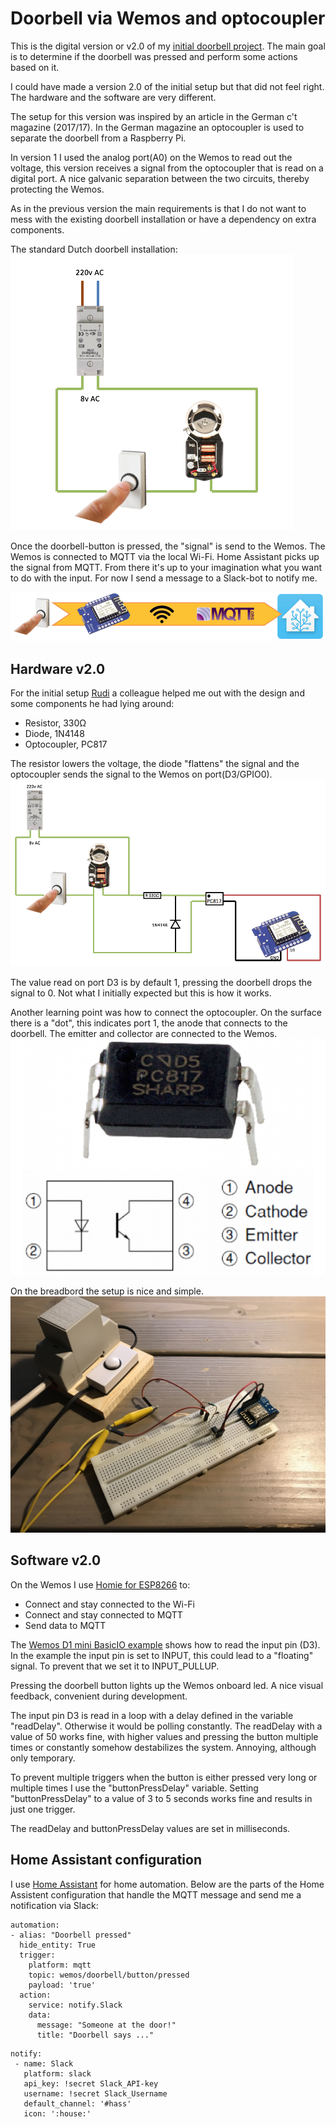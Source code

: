# Doorbell via Wemos and optocoupler

This is the digital version or v2.0 of my [initial doorbell project](https://github.com/tIsGoud/Doorbell-via-Wemos/).
The main goal is to determine if the doorbell was pressed and perform some actions based on it.

I could have made a version 2.0 of the initial setup but that did not feel right. The hardware and the software are very different.

The setup for this version was inspired by an article in the German c't magazine (2017/17).
In the German magazine an optocoupler is used to separate the doorbell from a Raspberry Pi.

In version 1 I used the analog port(A0) on the Wemos to read out the voltage, this version receives a signal from the optocoupler that is read on a digital port.
A nice galvanic separation between the two circuits, thereby protecting the Wemos.

As in the previous version the main requirements is that I do not want to mess with the existing doorbell installation or have a dependency on extra components.

The standard Dutch doorbell installation:
![Dutch standard doorbell installation](img/standard_doorbell_installation.png)

Once the doorbell-button is pressed, the "signal" is send to the Wemos. The Wemos is connected to MQTT via the local Wi-Fi.
Home Assistant picks up the signal from MQTT. From there it's up to your imagination what you want to do with the input.
For now I send a message to a Slack-bot to notify me.

![From button press to HA via MQTT](img/from_button_to_HA_via_MQTT.png)

## Hardware v2.0

For the initial setup [Rudi](http://www.rudiniemeijer.nl) a colleague helped me out with the design and some components he had lying around:
- Resistor, 330Ω
- Diode, 1N4148
- Optocoupler, PC817

The resistor lowers the voltage, the diode "flattens" the signal and the optocoupler sends the signal to the Wemos on port(D3/GPIO0).
![Hardware setup v2.0](img/hardware_setup_v2.0.png)

The value read on port D3 is by default 1, pressing the doorbell drops the signal to 0. Not what I initially expected but this is how it works.

Another learning point was how to connect the optocoupler. On the surface there is a "dot", this indicates port 1, the anode that connects to the doorbell. The emitter and collector are connected to the Wemos.
![Optocoupler](img/optocoupler.png)

On the breadbord the setup is nice and simple.
![Breadbord 2.0](img/breadbord_v2.0.jpg)

## Software v2.0

On the Wemos I use [Homie for ESP8266](https://github.com/marvinroger/homie-esp8266) to:
- Connect and stay connected to the Wi-Fi
- Connect and stay connected to MQTT
- Send data to MQTT

The [Wemos D1 mini BasicIO example](https://github.com/wemos/D1_mini_Examples/tree/master/examples/01.Basics/BasicIO) shows how to read the input pin (D3).
In the example the input pin is set to INPUT, this could lead to a "floating" signal. To prevent that we set it to INPUT_PULLUP.

Pressing the doorbell button lights up the Wemos onboard led. A nice visual feedback, convenient during development.

The input pin D3 is read in a loop with a delay defined in the variable "readDelay". Otherwise it would be polling constantly. The readDelay with a value of 50 works fine, with higher values and pressing the button multiple times or constantly somehow destabilizes the system. Annoying, although only temporary.

To prevent multiple triggers when the button is either pressed very long or multiple times I use the "buttonPressDelay" variable. Setting "buttonPressDelay" to a value of 3 to 5 seconds works fine and results in just one trigger.

The readDelay and buttonPressDelay values are set in milliseconds.

## Home Assistant configuration

I use [Home Assistant](https://home-assistant.io/) for home automation.
Below are the parts of the Home Assistent configuration that handle the MQTT message and send me a notification via Slack:

```
automation:
- alias: "Doorbell pressed"
  hide_entity: True
  trigger:
    platform: mqtt
    topic: wemos/doorbell/button/pressed
    payload: 'true'
  action:
    service: notify.Slack
    data:
      message: "Someone at the door!"
      title: "Doorbell says ..."
 ```

 ```
 notify:
  - name: Slack
    platform: slack
    api_key: !secret Slack_API-key
    username: !secret Slack_Username
    default_channel: '#hass'
    icon: ':house:'
```      
